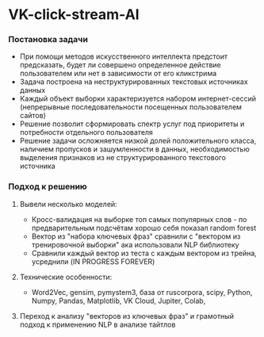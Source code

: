 # VK-click-stream-AI
### Постановка задачи
- При помощи методов искусственного интеллекта предстоит предсказать, будет ли совершено определенное действие пользователем или нет в зависимости от его кликстрима   
- Задача построена на неструктурированных текстовых источниках данных   
- Каждый объект выборки характеризуется набором интернет-сессий (непрерывные последовательности посещенных пользователем сайтов)   
- Решение позволит сформировать спектр услуг под приоритеты и потребности отдельного пользователя   
- Решение задачи осложняется низкой долей положительного класса, наличием пропусков и зашумленности в данных, необходимостью выделения признаков из не структурированного текстового источника   
### Подход к решению
1. Вывели несколько моделей:
    - Кросс-валидация на выборке топ самых популярных слов - по предварительным подсчётам хорошо себя показал random forest
    - Вектор из "набора ключевых фраз" сравнили с "вектором из тренировочной выборки" ака использовали NLP библиотеку
    - Сравнили каждый вектор из теста с каждым вектором из трейна, усреднили (IN PROGRESS FOREVER)

2. Технические особенности:

    - Word2Vec, gensim, pymystem3, база от ruscorpora, scipy, Python, Numpy, Pandas, Matplotlib, VK Cloud, Jupiter, Colab,

3. Переход к анализу "векторов из ключевых фраз" и грамотный подход к применению NLP в анализе тайтлов


